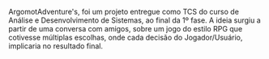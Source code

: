 ArgomotAdventure's, foi um projeto entregue como TCS do curso de Análise e Desenvolvimento de Sistemas, ao final da 1º fase. A ideia surgiu a partir de uma conversa com amigos, sobre um jogo do estilo RPG que cotivesse múltiplas escolhas, onde cada decisão do Jogador/Usuário, implicaria no resultado final.
